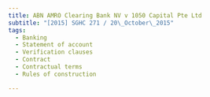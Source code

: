 ```yaml
---
title: ABN AMRO Clearing Bank NV v 1050 Capital Pte Ltd 
subtitle: "[2015] SGHC 271 / 20\_October\_2015"
tags:
  - Banking
  - Statement of account
  - Verification clauses
  - Contract
  - Contractual terms
  - Rules of construction

---
```


